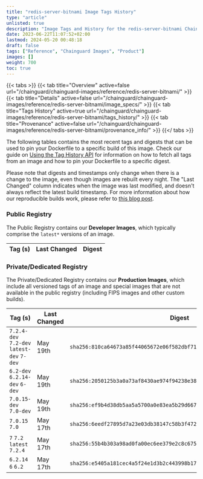 ```yaml
---
title: "redis-server-bitnami Image Tags History"
type: "article"
unlisted: true
description: "Image Tags and History for the redis-server-bitnami Chainguard Image"
date: 2023-06-22T11:07:52+02:00
lastmod: 2024-05-20 00:48:18
draft: false
tags: ["Reference", "Chainguard Images", "Product"]
images: []
weight: 700
toc: true
---
```


{{< tabs >}}
{{< tab title="Overview" active=false url="/chainguard/chainguard-images/reference/redis-server-bitnami/" >}}
{{< tab title="Details" active=false url="/chainguard/chainguard-images/reference/redis-server-bitnami/image_specs/" >}}
{{< tab title="Tags History" active=true url="/chainguard/chainguard-images/reference/redis-server-bitnami/tags_history/" >}}
{{< tab title="Provenance" active=false url="/chainguard/chainguard-images/reference/redis-server-bitnami/provenance_info/" >}}
{{</ tabs >}}

The following tables contains the most recent tags and digests that can be used to pin your Dockerfile to a specific build of this image. Check our guide on [Using the Tag History API](/chainguard/chainguard-images/using-the-tag-history-api/) for information on how to fetch all tags from an image and how to pin your Dockerfile to a specific digest.

Please note that digests and timestamps only change when there is a change to the image, even though images are rebuilt every night. The "Last Changed" column indicates when the image was last modified, and doesn't always reflect the latest build timestamp. For more information about how our reproducible builds work, please refer to [this blog post](https://www.chainguard.dev/unchained/reproducing-chainguards-reproducible-image-builds).

### Public Registry
The Public Registry contains our **Developer Images**, which typically comprise the `latest*` versions of an image.

| Tag (s) | Last Changed | Digest |
|---------|--------------|--------|


### Private/Dedicated Registry
The Private/Dedicated Registry contains our **Production Images**, which include all versioned tags of an image and special images that are not available in the public registry (including FIPS images and other custom builds).

| Tag (s)                                     | Last Changed | Digest                                                                    |
|---------------------------------------------|--------------|---------------------------------------------------------------------------|
|  `7.2.4-dev` `7.2-dev` `latest-dev` `7-dev` | May 19th     | `sha256:810ca64673a85f44065672e06f582dbf71d767318cd7824149b4098224c55093` |
|  `6.2-dev` `6.2.14-dev` `6-dev`             | May 19th     | `sha256:2050125b3a0a73af8430ae974f94238e38305166d281ced74b5088569b634c63` |
|  `7.0.15-dev` `7.0-dev`                     | May 19th     | `sha256:ef9b4d38db5aa5a5700a0e83ea5b29d66775c2f9e26377a19542c4b000162840` |
|  `7.0.15` `7.0`                             | May 17th     | `sha256:6eedf27895d7a23e03db38147c58b3f472f72b39f9a2c36c916ff0262e21455c` |
|  `7` `7.2` `latest` `7.2.4`                 | May 17th     | `sha256:55b4b303a98ad0fa00ec6ee379e2c8c67599acdac62145802fa044de1363c62a` |
|  `6.2.14` `6` `6.2`                         | May 17th     | `sha256:e5405a181cec4a5f24e1d3b2c443998b1701fc9f1819fe4c14bb4accc5db6f80` |

